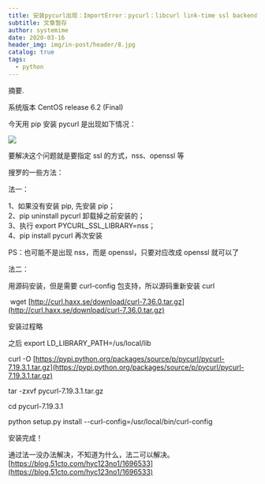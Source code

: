 ```yaml
---
title: 安装pycurl出现：ImportError：pycurl：libcurl link-time ssl backend (nss)-杂谈-51CTO博客
subtitle: 文章暂存
author: systemime
date: 2020-03-16
header_img: img/in-post/header/8.jpg
catalog: true
tags:
  - python
---
```

摘要.

<!-- more -->
系统版本 CentOS release 6.2 (Final)

今天用 pip 安装 pycurl 是出现如下情况：

[![](https://s3.51cto.com/wyfs02/M00/73/74/wKiom1X-ehuzQ83nAAHJODbs9jo522.jpg)
](https://s3.51cto.com/wyfs02/M00/73/74/wKiom1X-ehuzQ83nAAHJODbs9jo522.jpg)

要解决这个问题就是要指定 ssl 的方式，nss、openssl 等

搜罗的一些方法：

法一：

1、如果没有安装 pip, 先安装 pip；  
2、pip uninstall pycurl 卸载掉之前安装的；  
3、执行 export PYCURL_SSL_LIBRARY=nss；  
4、pip install pycurl 再次安装

PS：也可能不是出现 nss，而是 openssl，只要对应改成 openssl 就可以了

法二：

用源码安装，但是需要 curl-config 包支持，所以源码重新安装 curl

 wget [http://curl.haxx.se/download/curl-7.36.0.tar.gz](http://curl.haxx.se/download/curl-7.36.0.tar.gz)

安装过程略

之后 export LD_LIBRARY_PATH=/us/local/lib

curl -O [https://pypi.python.org/packages/source/p/pycurl/pycurl-7.19.3.1.tar.gz](https://pypi.python.org/packages/source/p/pycurl/pycurl-7.19.3.1.tar.gz)

tar -zxvf pycurl-7.19.3.1.tar.gz

cd pycurl-7.19.3.1

python setup.py install --curl-config=/usr/local/bin/curl-config

安装完成！

通过法一没办法解决，不知道为什么，法二可以解决。 
 [https://blog.51cto.com/hyc123no1/1696533](https://blog.51cto.com/hyc123no1/1696533)
